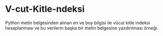 # V-cut-Kitle-ndeksi
Python metin belgesinden alınan en ve boy bilgisi ile vücut kitle indeksi hesaplanması ve bu verilerin başka bir metin belgesine yazdırılması örneği.
